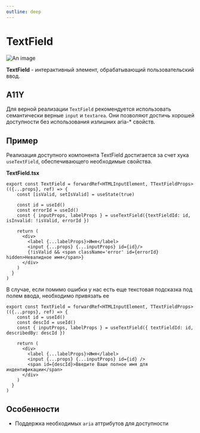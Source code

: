 ```yaml
---
outline: deep
---
```


# TextField

![An image](/textfield.png)

**TextField** - интерактивный элемент, обрабатывающий пользовательский ввод.   

## A11Y

Для верной реализации `TextField` рекомендуется использовать семантически верные `input` и `textarea`. Они позволяют достичь хорошей доступности без использования излишних aria-* свойств.

## Пример

Реализация доступного компонента TextField достигается за счет хука `useTextField`, обеспечивающего необходимые свойства.

**TextField.tsx**

```tsx
export const TextField = forwardRef<HTMLInputElement, TTextFieldProps>(({...props}, ref) => {
    const [isValid, setIsValid] = useState(true)

    const id = useId()
    const errorId = useId()
    const { inputProps, labelProps } = useTextField({textFieldId: id, isInvalid: !isValid, errorId })

    return (
      <div>
        <label {...labelProps}>Имя</label>
        <input {...props} {...inputProps} id={id}/>
        {!isValid && <span className='error' id={errorId} hidden>Невалидное имя</span>}
      </div>
    )
  }
)
```

В случае, если помимо ошибки у нас есть еще текстовая подсказка под полем ввода, необходимо привязать ее

```tsx
export const TextField = forwardRef<HTMLInputElement, TTextFieldProps>(({...props}, ref) => {
    const id = useId()
    const descId = useId()
    const { inputProps, labelProps } = useTextField({ textFieldId: id, describedBy: descId })

    return (
      <div>
        <label {...labelProps}>Имя</label>
        <input {...props} {...inputProps} id={id} />
        <span id={descId}>Введите Ваше полное имя для индентификации</span>
      </div>
    )
  }
)
```

## Особенности

- Поддержка необходимых `aria` аттрибутов для доступности
